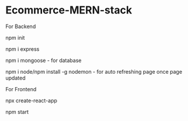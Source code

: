 # Ecommerce-MERN-stack

For Backend

npm init

npm i express

npm i mongoose - for database

npm i node/npm install -g nodemon - for auto refreshing page once page updated


For Frontend

npx create-react-app

npm start


